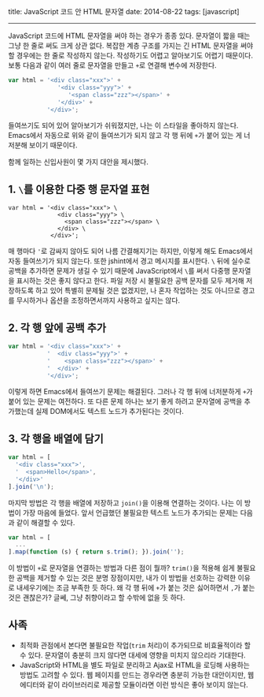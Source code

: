title: JavaScript 코드 안 HTML 문자열
date: 2014-08-22
tags: [javascript]

---
JavaScript 코드에 HTML 문자열을 써야 하는 경우가 종종 있다. 문자열이 짧을 때는 그냥 한 줄로 써도 크게 상관 없다. 복잡한 계층 구조를 가지는 긴 HTML 문자열을 써야 할 경우에는 한 줄로 작성하지 않는다. 작성하기도 어렵고 알아보기도 어렵기 때문이다. 보통 다음과 같이 여러 줄로 문자열을 만들고 `+`로 연결해 변수에 저장한다.
<!--more-->

```javascript
var html = '<div class="xxx">' +
              '<div class="yyy">' +
                 '<span class="zzz"></span>' +
              '</div>' +
           '</div>';
```

들여쓰기도 되어 있어 알아보기가 쉬워졌지만, 나는 이 스타일을 좋아하지 않는다. Emacs에서 자동으로 위와 같이 들여쓰기가 되지 않고 각 행 뒤에 `+`가 붙어 있는 게 너저분해 보이기 때문이다.

함께 일하는 신입사원이 몇 가지 대안을 제시했다.

## 1. `\`를 이용한 다중 행 문자열 표현

```
var html = '<div class="xxx"> \
              <div class="yyy"> \
                <span class="zzz"></span> \
              </div> \
            </div>';
```

매 행마다 `'`로 감싸지 않아도 되어 나름 간결해지기는 하지만, 이렇게 해도 Emacs에서 자동 들여쓰기가 되지 않는다. 또한 jshint에서 경고 메시지를 표시한다. `\` 뒤에 실수로 공백을 추가하면 문제가 생길 수 있기 때문에 JavaScript에서 `\`를 써서 다중행 문자열을 표시하는 것은 좋지 않다고 한다. 파일 저장 시 불필요한 공백 문자를 모두 제거해 저장하도록 하고 있어 특별히 문제될 것은 없겠지만, 나 혼자 작업하는 것도 아니므로 경고를 무시하거나 옵션을 조정하면서까지 사용하고 싶지는 않다.

## 2. 각 행 앞에 공백 추가
```javascript
var html = '<div class="xxx">' +
           '  <div class="yyy">' +
           '    <span class="zzz"></span>' +
           '  </div>' +
           '</div>';
```

이렇게 하면 Emacs에서 들여쓰기 문제는 해결된다. 그러나 각 행 뒤에 너저분하게 `+`가 붙어 있는 문제는 여전하다. 또 다른 문제 하나는 보기 좋게 하려고 문자열에 공백을 추가했는데 실제 DOM에서도 텍스트 노드가 추가된다는 것이다.

## 3. 각 행을 배열에 담기
```javascript
var html = [
  '<div class="xxx">',
  '  <span>Hello</span>',
  '</div>'
].join('\n');
```

마지막 방법은 각 행을 배열에 저장하고 `join()`을 이용해 연결하는 것이다. 나는 이 방법이 가장 마음에 들었다. 앞서 언급했던 불필요한 텍스트 노드가 추가되는 문제는 다음과 같이 해결할 수 있다.
```javascript
var html = [
  ...
].map(function (s) { return s.trim(); }).join('');
```

이 방법이 `+`로 문자열을 연결하는 방법과 다른 점이 뭘까? `trim()`을 적용해 쉽게 불필요한 공백을 제거할 수 있는 것은 분명 장점이지만, 내가 이 방법을 선호하는 강력한 이유로 내세우기에는 조금 부족한 듯 하다. 왜 각 행 뒤에 `+`가 붙는 것은 싫어하면서 `,`가 붙는 것은 괜찮은가? 글쎄, 그냥 취향이라고 할 수밖에 없을 듯 하다.

## 사족
* 최적화 관점에서 본다면 불필요한 작업(`trim` 처리)이 추가되므로 비효율적이라 할 수 있다. 문자열이 충분히 크지 않다면 대세에 영향을 미치지 않으리라 기대한다.
* JavaScript와 HTML을 별도 파일로 분리하고 Ajax로 HTML을 로딩해 사용하는 방법도 고려할 수 있다. 웹 페이지를 만드는 경우라면 충분히 가능한 대안이지만, 웹 에디터와 같이 라이브러리로 제공할 모듈이라면 이런 방식은 좋아 보이지 않는다.
